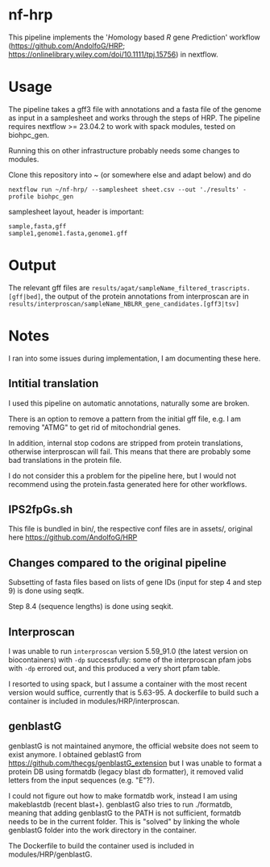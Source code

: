 # nf-hrp

This pipeline implements the '*H*omology based *R* gene *P*rediction' workflow (https://github.com/AndolfoG/HRP; https://onlinelibrary.wiley.com/doi/10.1111/tpj.15756) in nextflow.

# Usage

The pipeline takes a gff3 file with annotations and a fasta file of the genome as input in a samplesheet and works through the steps of HRP.
The pipeline requires nextflow >= 23.04.2 to work with spack modules, tested on biohpc_gen.

Running this on other infrastructure probably needs some changes to modules.

Clone this repository into ~ (or somewhere else and adapt below) and do

```
nextflow run ~/nf-hrp/ --samplesheet sheet.csv --out './results' -profile biohpc_gen
```

samplesheet layout, header is important:

```
sample,fasta,gff
sample1,genome1.fasta,genome1.gff
```

# Output

The relevant gff files are `results/agat/sampleName_filtered_trascripts.[gff|bed]`, the output of the protein annotations from interproscan are in `results/interproscan/sampleName_NBLRR_gene_candidates.[gff3|tsv]`

# Notes

I ran into some issues during implementation, I am documenting these here.

## Intitial translation

I used this pipeline on automatic annotations, naturally some are broken. 

There is an option to remove a pattern from the initial gff file, e.g. I am removing "ATMG" to get rid of mitochondrial genes.

In addition, internal stop codons are stripped from protein translations, otherwise interproscan will fail. This means that there are probably some bad translations in the protein file.

I do not consider this a problem for the pipeline here, but I would not recommend using the protein.fasta generated here for other workflows.

## IPS2fpGs.sh

This file is bundled in bin/, the respective conf files are in assets/, original here https://github.com/AndolfoG/HRP

## Changes compared to the original pipeline

Subsetting of fasta files based on lists of gene IDs (input for step 4 and step 9) is done using seqtk.

Step 8.4 (sequence lengths) is done using seqkit.

## Interproscan

I was unable to run `interproscan` version 5.59_91.0 (the latest version on biocontainers) with `-dp` successfully: some of the interproscan pfam jobs with `-dp` errored out, and this produced a very short pfam table. 

I resorted to using spack, but I assume a container with the most recent version would suffice, currently that is 5.63-95.
A dockerfile to build such a container is included in modules/HRP/interproscan.

## genblastG

genblastG is not maintained anymore, the official website does not seem to exist anymore.
I obtained geblastG from https://github.com/thecgs/genblastG_extension but I was unable to format a protein DB using formatdb (legacy blast db formatter), it removed valid letters from the input sequences (e.g. "E"?).

I could not figure out how to make formatdb work, instead I am using makeblastdb (recent blast+).
genblastG also tries to run ./formatdb, meaning that adding genblastG to the PATH is not sufficient, formatdb needs to be in the current folder.
This is "solved" by linking the whole genblastG folder into the work directory in the container.

The Dockerfile to build the container used is included in modules/HRP/genblastG.
